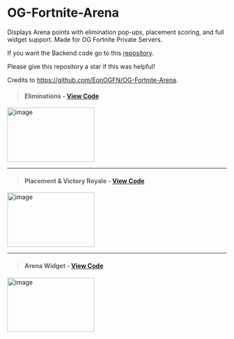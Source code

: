# OG-Fortnite-Arena
Displays Arena points with elimination pop-ups, placement scoring, and full widget support. Made for OG Fortnite Private Servers.

If you want the Backend code go to this [repository](https://github.com/Ducki67/Reload-repo).

Please give this repository a star if this was helpful!

Credits to https://github.com/EonOGFN/OG-Fortnite-Arena.

> #### Eliminations - [View Code](https://github.com/sevwtw/OG-Fortnite-Arena/blob/main/Kills.md)
<img width="200" height="125" alt="image" src="https://github.com/user-attachments/assets/918edd5e-7546-4057-adc9-58c94c1518cf" />

---

> #### Placement & Victory Royale - [View Code](https://github.com/sevwtw/OG-Fortnite-Arena/blob/main/Placement.md)
<img width="200" height="125" alt="image" src="https://github.com/user-attachments/assets/41cfdad3-36c8-4c9d-96a6-69e99f438a78" />

---

> #### Arena Widget - [View Code](https://github.com/sevwtw/OG-Fortnite-Arena/blob/main/Widget.md)
<img width="200" height="125" alt="image" src="https://github.com/user-attachments/assets/6ebc5c1e-523f-4f37-9796-ecb4025c7195" />
